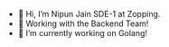 - 👋 Hi, I’m Nipun Jain SDE-1 at Zopping.
- 👀 Working with the Backend Team!
- 🌱 I’m currently working on Golang!
  

<!---
NipunJain-ZopSmart/NipunJain-ZopSmart is a ✨ special ✨ repository because its `README.md` (this file) appears on your GitHub profile.
You can click the Preview link to take a look at your changes.
--->
